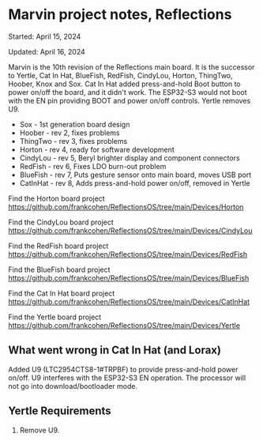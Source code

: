 # Marvin project notes, Reflections

Started: April 15, 2024

Updated: April 16, 2024

Marvin is the 10th revision of the Reflections main board. 
It is the successor to Yertle, Cat In Hat, BlueFish, RedFish, CindyLou, Horton, ThingTwo, Hoober, Knox and Sox. Cat In Hat added press-and-hold Boot button to power on/off the board, and it didn't work. The ESP32-S3 would not boot with the EN pin providing BOOT and power on/off controls. Yertle removes U9.

- Sox - 1st generation board design
- Hoober - rev 2, fixes problems
- ThingTwo - rev 3, fixes problems
- Horton - rev 4, ready for software development
- CindyLou - rev 5, Beryl brighter display and component connectors
- RedFish - rev 6, Fixes LDO burn-out problem
- BlueFish - rev 7, Puts gesture sensor onto main board, moves USB port
- CatInHat - rev 8, Adds press-and-hold power on/off, removed in Yertle

Find the Horton board project
https://github.com/frankcohen/ReflectionsOS/tree/main/Devices/Horton

Find the CindyLou board project
https://github.com/frankcohen/ReflectionsOS/tree/main/Devices/CindyLou

Find the RedFish board project
https://github.com/frankcohen/ReflectionsOS/tree/main/Devices/RedFish

Find the BlueFish board project
https://github.com/frankcohen/ReflectionsOS/tree/main/Devices/BlueFish

Find the Cat In Hat board project
https://github.com/frankcohen/ReflectionsOS/tree/main/Devices/CatInHat

Find the Yertle board project
https://github.com/frankcohen/ReflectionsOS/tree/main/Devices/Yertle

## What went wrong in Cat In Hat (and Lorax)

Added U9 (LTC2954CTS8-1#TRPBF) to provide press-and-hold power on/off. U9 interferes with the ESP32-S3 EN operation. The processor will not go into download/bootloader mode.

## Yertle Requirements

1. Remove U9.

